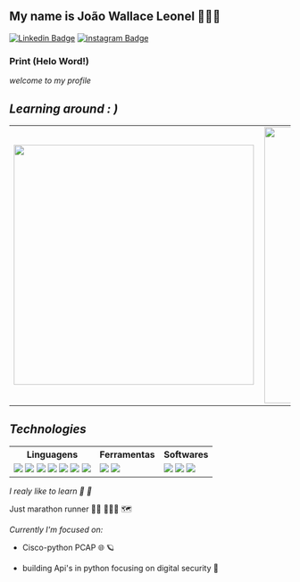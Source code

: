 ## My name is João Wallace Leonel 👨🏾‍💻



[![Linkedin Badge](https://img.shields.io/badge/-LinkedIn-blue?style=fat-square&logo=Linkedin&logoColor=white&link=https://www.linkedin.com/in/wallace-leonel-93b9531b1/)](https://www.linkedin.com/in/wallace-leonel-93b9531b1/) [![instagram Badge](https://img.shields.io/badge/-instagram-blueviolet?style=fat-square&logo=instagram&logoColor=white&link=https://https://www.instagram.com/wall_leonel/)](https://www.instagram.com/wall_leonel/)



### Print (Helo Word!)

_welcome to my profile_



## _Learning around : )_
<center>
<table>
<tr>
<td><img width="430px" align="left" src="https://github-readme-stats.vercel.app/api/top-langs/?username=wallaceleonel&hide=html&layout=compact&theme=onedark" /></td>
<td><img width="495px" align="left" src="https://github-readme-stats.vercel.app/api?username=wallaceleonel&theme=onedark"/>
</tr>
</table>
</center>



## _Technologies_



<center>
<table align="space-between">
<tr>

<th>Linguagens</th>
<th>Ferramentas</th>
<th>Softwares</th>
</tr>
<tr>
<td>
<img src="https://img.shields.io/badge/html5%20-%23E34F26.svg?&style=for-the-badge&logo=html5&logoColor=white"/>
<img src="https://img.shields.io/badge/css3%20-%231572B6.svg?&style=for-the-badge&logo=css3&logoColor=white"/>
<img src="https://img.shields.io/badge/C-00599C?style=for-the-badge&logo=c&logoColor=white"/>
<img src="https://img.shields.io/badge/Java-ED8B00?style=for-the-badge&logo=java&logoColor=white"/>
<img src="https://img.shields.io/badge/python-3670A0?style=for-the-badge&logo=python&logoColor=ffdd54"/>
<img src="https://img.shields.io/badge/javascript-3670A0?style=for-the-badge&logo=javascript&logoColor=ffdd54"/>
<img src="https://img.shields.io/badge/django-3670A0?style=for-the-badge&logo=django&logoColor=ffdd54"/>
</td>



<td>
<img src="https://img.shields.io/badge/git-%23F05033.svg?style=for-the-badge&logo=git&logoColor=white"/>
<img src="https://img.shields.io/badge/docker-%230db7ed.svg?style=for-the-badge&logo=docker&logoColor=white"/>

</td>


<td>
<img src="https://img.shields.io/badge/github%20-%23121011.svg?&style=for-the-badge&logo=github&logoColor=white"/>
<img src="https://img.shields.io/badge/Visual_Studio_Code-0078D4?style=for-the-badge&logo=visual%20studio%20code&logoColor=white"/>
<img src="https://img.shields.io/badge/GitLab-330F63?style=for-the-badge&logo=gitlab&logoColor=white"/>
</td>

</tr>
</table>



</center>


_I realy like to learn 🔭 🔶_



Just marathon runner :weight_lifting_man: 👨🏾‍💻 🗺️




_Currently I'm focused on:_



- Cisco-python PCAP :globe_with_meridians: 🪐

- building Api's in python focusing on digital security :snake:



<!--
**wallaceleonel/wallaceleonel** is a ✨ _special_ ✨ repository because its `README.md` (this file) appears on your GitHub profile.



Here are some ideas to get you started:



- 🔭 I’m currently working on ...
- 🌱 I’m currently learning ...
- 👯 I’m looking to collaborate on ...
- 🤔 I’m looking for help with ...
- 💬 Ask me about ...
- 📫 How to reach me: ...
- 😄 Pronouns: ...
- ⚡ Fun fact: ...
-->
